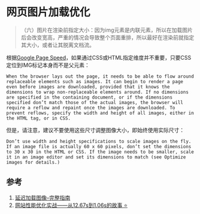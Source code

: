 # 网页图片加载优化
>（六）图片在渲染前指定大小：因为img元素是内联元素，所以在加载图片后会改变宽高，严重的情况会导致整个页面重排，所以最好在渲染前就指定其大小，或者让其脱离文档流。

根据[Google Page Speed](https://code.google.com/speed/page-speed/docs/rendering.html#SpecifyImageDimensions)，如果通过CSS或HTML指定维度并不重要，只要CSS定位到IMG标记本身而不是父元素：
```
When the browser lays out the page, it needs to be able to flow around replaceable elements such as images. It can begin to render a page even before images are downloaded, provided that it knows the dimensions to wrap non-replaceable elements around. If no dimensions are specified in the containing document, or if the dimensions specified don’t match those of the actual images, the browser will require a reflow and repaint once the images are downloaded. To prevent reflows, specify the width and height of all images, either in the HTML tag, or in CSS.
```
但是，请注意，建议不要使用这些尺寸调整图像大小，即始终使用实际尺寸：
```
Don’t use width and height specifications to scale images on the fly. If an image file is actually 60 x 60 pixels, don’t set the dimensions to 30 x 30 in the HTML or CSS. If the image needs to be smaller, scale it in an image editor and set its dimensions to match (see Optimize images for details.)
```
## 参考
1. [延迟加载图像–完整指南](https://imagekit.io/blog/lazy-loading-images-complete-guide/)
2. [网站性能优化实战——从12.67s到1.06s的故事 :star:](https://juejin.im/post/5b6fa8c86fb9a0099910ac91)